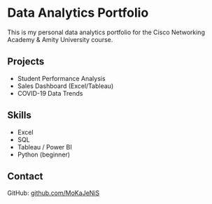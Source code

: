 # Data Analytics Portfolio

This is my personal data analytics portfolio for the Cisco Networking Academy & Amity University course.

## Projects
- Student Performance Analysis
- Sales Dashboard (Excel/Tableau)
- COVID-19 Data Trends

## Skills
- Excel  
- SQL  
- Tableau / Power BI  
- Python (beginner)

## Contact
GitHub: [github.com/MoKaJeNiS](https://github.com/MoKaJeNiS)
